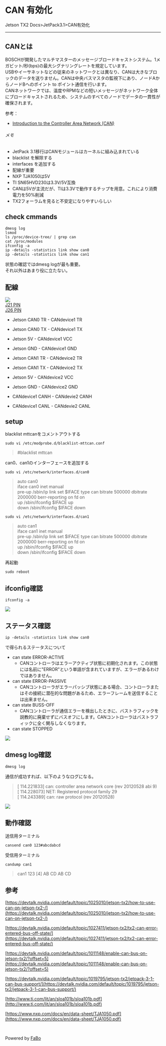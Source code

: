 # CAN 有効化
Jetson TX2 Docs>JetPack3.1>CAN有効化
<hr>

## CANとは
BOSCHが開発したマルチマスターのメッセージブロードキャストシステム。1メガビット/秒(bps)の最大シグナリングレートを規定しています。<br>
USBやイーサネットなどの従来のネットワークとは異なり、CANは大きなブロックのデータを送りません。CANは中央バスマスタの監視下にあり、ノードAからノードBへのポイント to ポイント通信を行います。<br>
CANネットワークでは、温度やRPMなどの短いメッセージがネットワーク全体にブロードキャストされるため、システムのすべてのノードでデータの一貫性が確保されます。

参考：
* [Introduction to the Controller Area Network (CAN)](http://www.ti.com/lit/an/sloa101b/sloa101b.pdf)

###### メモ
* JetPack 3.1移行はCANモジュールはカーネルに組み込まれている
* blacklist を解除する
* interfaces を追加する
* 配線が重要
* NXP TJA1050は5V
* TI SN65HVD230は3.3V/5V互換
* CANは5Vが主流だが、TIは3.3Vで動作するチップを用意。これにより消費電力を50%削減
* TX2フォーラムを見ると不安定になりやすいらしい

## check cmmands
```
dmesg log
lsmod
ls /proc/device-tree/ | grep can
cat /proc/modules
ifconfig -a
ip -details -statistics link show can0
ip -details -statistics link show can1
```
状態の確認ではdmesg logが最も重要。<br>
それ以外はあまり役に立たない。

## 配線
![](./img/can.png)  
[J21 PIN](./img/J21-2.png)  
[J26 PIN](./img/J26-2.png)  


* Jetson CAN0 TR - CANdevice1 TR
* Jetson CAN0 TX - CANdevice1 TX
* Jetson 5V - CANdevice1 VCC 
* Jetson GND - CANdevice1 GND


* Jetson CAN1 TR - CANdevice2 TR
* Jetson CAN1 TX - CANdevice2 TX
* Jetson 5V - CANdevice2 VCC 
* Jetson GND - CANdevice2 GND


* CANdevice1 CANH - CANdevie2 CANH
* CANdevice1 CANL - CANdevie2 CANL


## setup
blacklist mttcanをコメントアウトする
```
sudo vi /etc/modprobe.d/blacklist-mttcan.conf
```
> #blacklist mttcan


can0、can1のインターフェースを追加する
```
sudo vi /etc/network/interfaces.d/can0
```
>auto can0  
>iface can0 inet manual  
>pre-up /sbin/ip link set $IFACE type can bitrate 500000 dbitrate 2000000 berr-reporting on fd on  
>up /sbin/ifconfig $IFACE up  
>down /sbin/ifconfig $IFACE down  

```
sudo vi /etc/network/interfaces.d/can1
```
>auto can1  
>iface can1 inet manual  
>pre-up /sbin/ip link set $IFACE type can bitrate 500000 dbitrate 2000000 berr-reporting on fd on  
>up /sbin/ifconfig $IFACE up  
>down /sbin/ifconfig $IFACE down  

再起動
```
sudo reboot
```

## ifconfig確認
```
ifconfig -a
```
![](./img/can-ifconfig.png)



## ステータス確認
```
ip -details -statistics link show can0
```
で得られるステータスについて
* can state ERROR-ACTIVE
  * CANコントローラはエラーアクティブ状態に初期化されます。この状態には名前に"ERROR"という単語が含まれていますが、エラーがあるわけではありません。
* can state ERROR-PASSIVE
  * CANコントローラがエラーパッシブ状態にある場合、コントローラまたはその接続に潜在的な問題があるため、エラーフレームを送信することは出来ません。
* can state BUSS-OFF
  * CANコントローラが通信エラーを検出したときに、バストラフィックを説教的に廃棄せずにバスオフにします。CANコントローラはバストラフィックに全く関与しなくなります。
* can state STOPPED

![](./img/can-status.png)  


## dmesg log確認
```
dmesg log
```
通信が成功すれば、以下のようなログになる。
>[   114.221833] can: controller area network core (rev 20120528 abi 9)  
>[   114.228073] NET: Registered protocol family 29  
>[   114.243389] can: raw protocol (rev 20120528)  

![](./img/can-dmesg.png)  


## 動作確認
送信用ターミナル
```
cansend can0 123#abcdabcd
```
受信用ターミナル
```
candump can1
```
>  can1  123   [4]  AB CD AB CD  


## 参考
[https://devtalk.nvidia.com/default/topic/1025010/jetson-tx2/how-to-use-can-on-jetson-tx2-/](https://devtalk.nvidia.com/default/topic/1025010/jetson-tx2/how-to-use-can-on-jetson-tx2-/)

[https://devtalk.nvidia.com/default/topic/1027411/jetson-tx2/tx2-can-error-entered-bus-off-state/](https://devtalk.nvidia.com/default/topic/1027411/jetson-tx2/tx2-can-error-entered-bus-off-state/)

[https://devtalk.nvidia.com/default/topic/1011148/enable-can-bus-on-jetson-tx2/?offset=5](https://devtalk.nvidia.com/default/topic/1011148/enable-can-bus-on-jetson-tx2/?offset=5)

[https://devtalk.nvidia.com/default/topic/1019795/jetson-tx2/jetpack-3-1-can-bus-support/](https://devtalk.nvidia.com/default/topic/1019795/jetson-tx2/jetpack-3-1-can-bus-support/)

[http://www.ti.com/lit/an/sloa101b/sloa101b.pdf](http://www.ti.com/lit/an/sloa101b/sloa101b.pdf)

[https://www.nxp.com/docs/en/data-sheet/TJA1050.pdf](https://www.nxp.com/docs/en/data-sheet/TJA1050.pdf)


<br>

Powered by [FaBo](http://www.fabo.io)